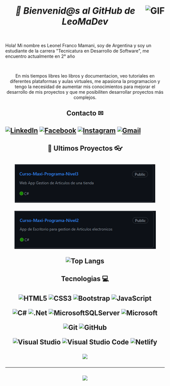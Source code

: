 # <img align="right" alt="GIF" src="https://raw.githubusercontent.com/rahul-jha98/rahul-jha98/main/techstack.gif" style="max-width: 100%; display: inline-block;" data-target="animated-image.originalImage"> 

<h1 style="font-weight:bold; font-style:italic; text-align: center;"> 👋 Bienvenid@s al GitHub de LeoMaDev </h1>
<br>

<p style="text-align center;">Hola! Mi nombre es Leonel Franco Mamani, soy de Argentina y soy un estudiante de la carrera "Tecnicatura en Desarrollo de Software", me encuentro actualmente en 2° año</p>
<br>

<p style="text-align:center;">En mis tiempos libres leo libros y documentacion, veo tutoriales en diferentes plataformas y aulas virtuales, me apasiona la programacion y tengo la necesidad de aumentar mis conocimientos para mejorar el desarrollo de mis proyectos  y que me posibiliten desarrollar proyectos más complejos. </p>

<h2 style="text-align:center;">Contacto ✉<h2>

[![LinkedIn](https://img.shields.io/badge/linkedin-%230077B5.svg?style=for-the-badge&logo=linkedin&logoColor=white)](https://www.linkedin.com/in/leonel-franco-maman%C3%AD-018b04128/)
[![Facebook](https://img.shields.io/badge/Facebook-%231877F2.svg?style=for-the-badge&logo=Facebook&logoColor=white)](https://www.facebook.com/leonel.mamani.714/)
[![Instagram](https://img.shields.io/badge/Instagram-%23E4405F.svg?style=for-the-badge&logo=Instagram&logoColor=white)](https://www.instagram.com/leonelfranco09/)
[![Gmail](https://img.shields.io/badge/Gmail-D14836?style=for-the-badge&logo=gmail&logoColor=white)](mailto:leonelfranco09@gmail.com)

<h2 style="text-align:center;">📁 Ultimos Proyectos 👓<h2>

<div style="text-align:center;">

[![proyecto ASP.Net](https://github.com/leoMa23/imagen-de-repo/blob/main/proyectogit3.png?raw=true)](https://github.com/leoMa23/Curso-Maxi-Programa-Nivel3)

[![proyecto C#](https://github.com/leoMa23/imagen-de-repo/blob/main/proyectogit2.png?raw=true)](https://github.com/leoMa23/Curso-Maxi-Programa-Nivel2)


![Top Langs](https://github-readme-stats.vercel.app/api/top-langs/?username=leoMa23&layout=compact&theme=github_dark)

</div>
<h2 style="text-align:center;">Tecnologias 💻<h2>

<div style="text-align: center;">

![HTML5](https://img.shields.io/badge/html5-%23E34F26.svg?style=for-the-badge&logo=html5&logoColor=white)
![CSS3](https://img.shields.io/badge/css3-%231572B6.svg?style=for-the-badge&logo=css3&logoColor=white)
![Bootstrap](https://img.shields.io/badge/bootstrap-%238511FA.svg?style=for-the-badge&logo=bootstrap&logoColor=white)
![JavaScript](https://img.shields.io/badge/javascript-%23323330.svg?style=for-the-badge&logo=javascript&logoColor=%23F7DF1E)

![C#](https://img.shields.io/badge/c%23-%23239120.svg?style=for-the-badge&logo=csharp&logoColor=white)
![.Net](https://img.shields.io/badge/.NET-5C2D91?style=for-the-badge&logo=.net&logoColor=white)
![MicrosoftSQLServer](https://img.shields.io/badge/Microsoft%20SQL%20Server-CC2927?style=for-the-badge&logo=microsoft%20sql%20server&logoColor=white)
![Microsoft](https://img.shields.io/badge/Microsoft-0078D4?style=for-the-badge&logo=microsoft&logoColor=white)

![Git](https://img.shields.io/badge/git-%23F05033.svg?style=for-the-badge&logo=git&logoColor=white)
![GitHub](https://img.shields.io/badge/github-%23121011.svg?style=for-the-badge&logo=github&logoColor=white)

![Visual Studio](https://img.shields.io/badge/Visual%20Studio-5C2D91.svg?style=for-the-badge&logo=visual-studio&logoColor=white)
![Visual Studio Code](https://img.shields.io/badge/Visual%20Studio%20Code-0078d7.svg?style=for-the-badge&logo=visual-studio-code&logoColor=white)
![Netlify](https://img.shields.io/badge/netlify-%23000000.svg?style=for-the-badge&logo=netlify&logoColor=#00C7B7)



![](https://quotes-github-readme.vercel.app/api?type=horizontal&theme=dark)

---
[![](https://visitcount.itsvg.in/api?id=leoMa23&icon=2&color=6)](https://visitcount.itsvg.in)
</div>
